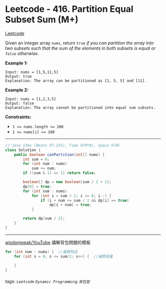# Leetcode - 416. Partition Equal Subset Sum (M+)

[Leetcode](https://leetcode.com/problems/partition-equal-subset-sum/)

Given an integer array `nums`, return `true` _if you can partition the array into two subsets such that the sum of the elements in both subsets is equal or _`false`_ otherwise_.

**Example 1:**
```
Input: nums = [1,5,11,5]
Output: true
Explanation: The array can be partitioned as [1, 5, 5] and [11].
```
**Example 2:**
```
Input: nums = [1,2,3,5]
Output: false
Explanation: The array cannot be partitioned into equal sum subsets.
```
**Constraints:**

-   `1 <= nums.length <= 200`
-   `1 <= nums[i] <= 100`

---
```java
// Java 13ms (Beats 97.22%), Time O(M*N), Space O(N)
class Solution {
    public boolean canPartition(int[] nums) {
        int sum = 0;
        for (int num : nums)
            sum += num;
        if ((sum & 1) == 1) return false;

        boolean[] dp = new boolean[sum / 2 + 1];
        dp[0] = true;
        for (int num : nums)
            for (int i = sum / 2; i >= 0; i--) {
                if (i + num <= sum / 2 && dp[i] == true)
                    dp[i + num] = true;
            }

        return dp[sum / 2];
    }
}
```
---

[wisdompeak/YouTube](https://www.youtube.com/watch?v=m1mBZjtvfiA)
講解背包問題的模板
```java
for (int num : nums) {	//遍歷物品
	for (int s = 0; s <= sum/2; s++) {	//遍歷容量
	
	}
}
```
###### tags: `Leetcode` `Dynamic Programming` `背包型`